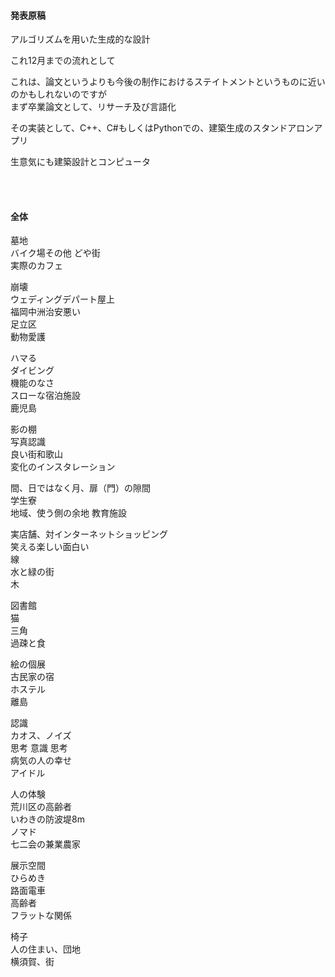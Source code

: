 <!-- preview : control + shift + M -->
#### 発表原稿  

アルゴリズムを用いた生成的な設計  

これ12月までの流れとして  

これは、論文というよりも今後の制作におけるステイトメントというものに近いのかもしれないのですが    
まず卒業論文として、リサーチ及び言語化  

その実装として、C++、C#もしくはPythonでの、建築生成のスタンドアロンアプリ  

生意気にも建築設計とコンピュータ  


&nbsp;  
&nbsp;




<!-- 全体 -->  

#### 全体

墓地    
バイク場その他
どや街  
実際のカフェ  

崩壊  
ウェディングデパート屋上  
福岡中洲治安悪い  
足立区  
動物愛護  

ハマる  
ダイビング  
機能のなさ  
スローな宿泊施設  
鹿児島  

影の棚  
写真認識  
良い街和歌山  
変化のインスタレーション  

間、日ではなく月、扉（門）の隙間  
学生寮  
地域、使う側の余地
教育施設  

実店舗、対インターネットショッピング  
笑える楽しい面白い  
線  
水と緑の街  
木  

図書館  
猫  
三角  
過疎と食  

絵の個展  
古民家の宿  
ホステル  
離島  

認識  
カオス、ノイズ  
思考 意識 思考  
病気の人の幸せ  
アイドル  

人の体験  
荒川区の高齢者  
いわきの防波堤8m  
ノマド  
七二会の兼業農家  

展示空間  
ひらめき  
路面電車  
高齢者  
フラットな関係  

椅子  
人の住まい、団地  
横須賀、街  
